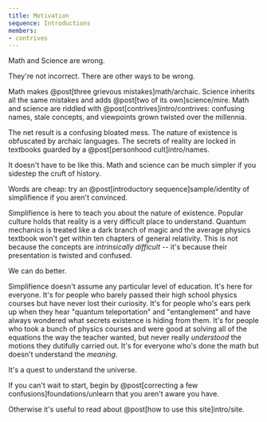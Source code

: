 ```yaml
---
title: Motivation
sequence: Introductions
members:
- contrives
---
```


Math and Science are wrong.

They're not incorrect. There are other ways to be wrong.

Math makes @post[three grievous mistakes]math/archaic. Science inherits all the same mistakes and adds @post[two of its own]science/mire. Math and science are riddled with @post[contrives]intro/contrives: confusing names, stale concepts, and viewpoints grown twisted over the millennia.

The net result is a confusing bloated mess. The nature of existence is obfuscated by archaic languages. The secrets of reality are locked in textbooks guarded by a @post[personhood cult]intro/names.

It doesn't have to be like this. Math and science can be much simpler if you sidestep the cruft of history.

<aside class="info" markdown="block">
Words are cheap: try an @post[introductory sequence]sample/identity of simplifience if you aren't convinced.
</aside>

Simplifience is here to teach you about the nature of existence. Popular culture holds that reality is a very difficult place to understand. Quantum mechanics is treated like a dark branch of magic and the average physics textbook won't get within ten chapters of general relativity. This is not because the concepts are *intrinsically difficult* -- it's because their presentation is twisted and confused.

We can do better.

Simplifience doesn't assume any particular level of education. It's here for everyone. It's for people who barely passed their high school physics courses but have never lost their curiosity. It's for people who's ears perk up when they hear "quantum teleportation" and "entanglement" and have always wondered what secrets existence is hiding from them. It's for people who took a bunch of physics courses and were good at solving all of the equations the way the teacher wanted, but never really *understood* the motions they dutifully carried out. It's for everyone who's done the math but doesn't understand the *meaning*.

It's a quest to understand the universe.

If you can't wait to start, begin by @post[correcting a few confusions]foundations/unlearn that you aren't aware you have.

Otherwise it's useful to read about @post[how to use this site]intro/site.
